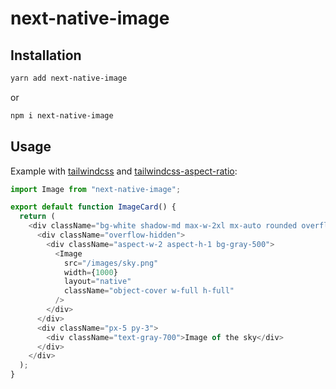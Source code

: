 # next-native-image

## Installation
```sh
yarn add next-native-image
```

or

```sh
npm i next-native-image
```

## Usage
Example with [tailwindcss](https://tailwindcss.com) and [tailwindcss-aspect-ratio](https://github.com/tailwindlabs/tailwindcss-aspect-ratio):

```javascript
import Image from "next-native-image";

export default function ImageCard() {
  return (
    <div className="bg-white shadow-md max-w-2xl mx-auto rounded overflow-hidden">
      <div className="overflow-hidden">
        <div className="aspect-w-2 aspect-h-1 bg-gray-500">
          <Image
            src="/images/sky.png"
            width={1000}
            layout="native"
            className="object-cover w-full h-full"
          />
        </div>
      </div>
      <div className="px-5 py-3">
        <div className="text-gray-700">Image of the sky</div>
      </div>
    </div>
  );
}
```
